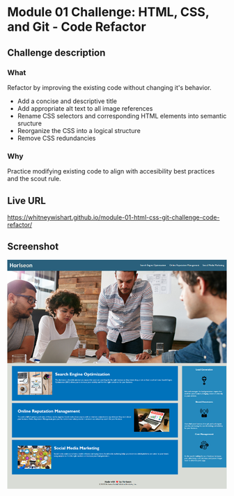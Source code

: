 # Module 01 Challenge: HTML, CSS, and Git - Code Refactor
## Challenge description
### **What**
Refactor by improving the existing code without changing it's behavior.
- Add a concise and descriptive title
- Add appropriate alt text to all image references
- Rename CSS selectors and corresponding HTML elements into semantic sructure
- Reorganize the CSS into a logical structure
- Remove CSS redundancies
### **Why**
Practice modifying existing code to align with accesibility best practices and the scout rule.
<br />
## Live URL
https://whitneywishart.github.io/module-01-html-css-git-challenge-code-refactor/
<br />

## Screenshot
<img src="./images/index_screenshot.png" width="600">

